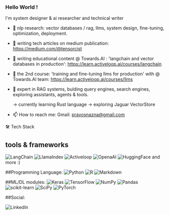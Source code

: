 ### Hello World !

 I'm system designer & ai researcher and technical writer 
- 🔭 nlp research: vector databases / rag, llms, system design, fine-tuning, optimization, deployment. 
- 🌱 writing tech articles on medium publication: https://medium.com/@tensorcist
- 💫 writing educational content @ Towards.AI : 'langchain and vector databases in production': https://learn.activeloop.ai/courses/langchain
- 🎇 the 2nd course: 'training and fine-tuning llms for production' with @ Towards.AI team: https://learn.activeloop.ai/courses/llms
- 💢 expert in RAG systems, bulding query engines, search engines, exploring assistants, agents & tools.

  -> currently learning Rust language
  -> exploring Jaguar VectorStore


- 📫 How to reach me: 
  Gmail: pravosnazna@gmail.com
  

🛠  Tech Stack

## tools & frameworks
![LangChain](https://www.langchain.com/)
![LlamaIndex](https://www.llamaindex.ai/)
![Activeloop](https://www.activeloop.ai/)
![OpenaAI](https://openai.com/)
![HuggingFace](https://huggingface.co/)
and more :)

##Programming Language:
![Python](https://img.shields.io/badge/python-%2314354C.svg?style=for-the-badge&logo=python&logoColor=white)
![R](https://img.shields.io/badge/r-%23276DC3.svg?style=for-the-badge&logo=r&logoColor=white)
![Markdown](https://img.shields.io/badge/markdown-%23000000.svg?style=for-the-badge&logo=markdown&logoColor=white)

##ML/DL modules:
![Keras](https://img.shields.io/badge/Keras-%23D00000.svg?style=for-the-badge&logo=Keras&logoColor=white)
![TensorFlow](https://img.shields.io/badge/TensorFlow-%23FF6F00.svg?style=for-the-badge&logo=TensorFlow&logoColor=white)
![NumPy](https://img.shields.io/badge/numpy-%23013243.svg?style=for-the-badge&logo=numpy&logoColor=white)
![Pandas](https://img.shields.io/badge/pandas-%23150458.svg?style=for-the-badge&logo=pandas&logoColor=white)
![scikit-learn](https://img.shields.io/badge/scikit--learn-%23F7931E.svg?style=for-the-badge&logo=scikit-learn&logoColor=white)
![SciPy](https://img.shields.io/badge/SciPy-%230C55A5.svg?style=for-the-badge&logo=scipy&logoColor=%white)
![PyTorch](https//img.shields.io/badge/PyTorch)

##Social:

![LinkedIn](https://img.shields.io/badge/linkedin-%230077B5.svg?style=for-the-badge&logo=linkedin&logoColor=white)
